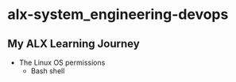 # alx-system_engineering-devops

## My ALX Learning Journey

- The Linux OS permissions
  - Bash shell
